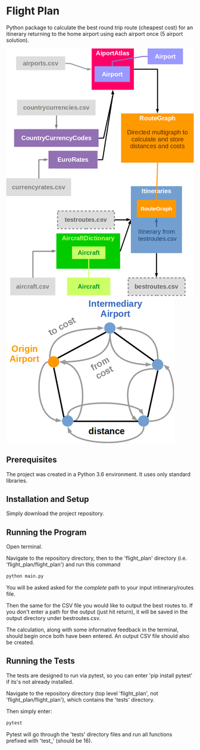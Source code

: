 Flight Plan
===========

Python package to calculate the best round trip route (cheapest cost) for an itinerary returning to the home airport using each airport once (5 airport solution).

![alt text](https://github.com/crotty-d/flight-plan/raw/master/images/flow_diagram1.png)
![alt text](https://github.com/crotty-d/flight-plan/raw/master/images/route_graph.png)


Prerequisites
----------------------

The project was created in a Python 3.6 environment. It uses only standard libraries.


Installation and Setup
----------------------

Simply download the project repository.


Running the Program
-------------------

Open terminal.

Navigate to the repository directory, then to the 'flight_plan' directory (i.e. 'flight_plan/flight_plan') and run this command

```sh
python main.py
```

You will be asked asked for the *complete* path to your input intinerary/routes file.

Then the same for the CSV file you would like to output the best routes to. If you don't enter a path for the output (just hit return), it will be saved in the output directory under bestroutes.csv.

The calculation, along with some informative feedback in the terminal, should begin once both have been entered. An output CSV file should also be created.


Running the Tests
------------------

The tests are designed to run via pytest, so you can enter 'pip install pytest' if its's not already installed.

Navigate to the repository directory (top level 'flight_plan', not 'flight_plan/flight_plan'), which contains the 'tests' directory.

Then simply enter:

```sh
pytest
```

Pytest will go through the 'tests' directory files and run all functions prefixed with 'test_' (should be 16).

